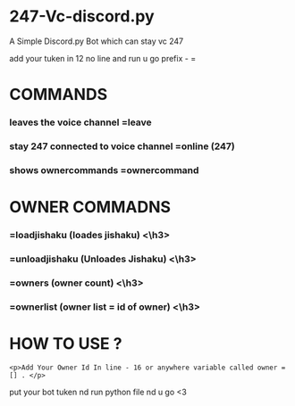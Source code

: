 # 247-Vc-discord.py
A Simple Discord.py Bot which can stay vc 247

add your tuken in 12 no line 
and run u go 
prefix - =


# COMMANDS 

<h3
  connect to voice channel
  =connect
</h3>
<h3>
   leaves the voice channel
   =leave
</h3>
  <h3>
   stay 247 connected to voice channel
   =online (247)
</h3>
 <h3>
   shows ownercommands
   =ownercommand
</h3>

# OWNER COMMADNS
 <h3> =loadjishaku (loades jishaku) <\h3>
 <h3>=unloadjishaku (Unloades Jishaku) <\h3>
 <h3>=owners (owner count) <\h3>
 <h3>=ownerlist (owner list = id of owner) <\h3>

   
# HOW TO USE ?
    <p>Add Your Owner Id In line - 16 or anywhere variable called owner = [] . </p>
   <p> put your bot tuken nd run python file nd u go <3</p>
